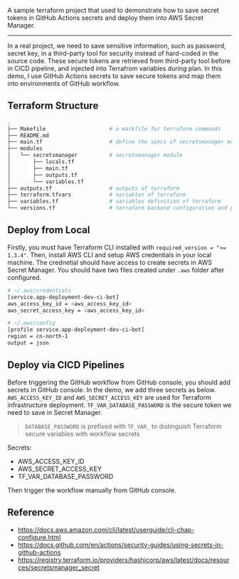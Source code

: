 A sample terraform project that used to demonstrate how to save secret tokens in GitHub Actions secrets and deploy them into AWS Secret Manager.

---
In a real project, we need to save sensitive information, such as password, secret key, in a third-party tool for security instead of hard-coded in the source code. These secure tokens are retrieved from third-party tool before in CICD pipeline, and injected into Terrafrom variables during plan. In this demo, I use GitHub Actions secrets to save secure tokens and map them into environments of GitHub workflow. 

## Terraform Structure
```bash
.
├── Makefile                    # a markfile for terraform commands 
├── README.md
├── main.tf                     # define the specs of secretsmanager module
├── modules
│   └── secretsmanager          # secretsmanager module
│       ├── locals.tf
│       ├── main.tf
│       ├── outputs.tf
│       └── variables.tf
├── outputs.tf                  # outputs of terraform
├── terraform.tfvars            # variables of terraform
├── variables.tf                # variables definition of terraform
└── versions.tf                 # terraform backend configuration and provider versions
```

## Deploy from Local
Firstly, you must have Terraform CLI installed with `required_version = ">= 1.3.4"`. Then, install AWS CLI and setup AWS credentials in your local machine. The crednetial should have access to create secrets in AWS Secret Manager. You should have two files created under `.aws` folder after configured. 
```bash
# ~/.aws/credentials
[service.app-deployment-dev-ci-bot]
aws_access_key_id = <aws_access_key_id>
aws_secret_access_key = <aws_access_key_id>

# ~/.aws/config
[profile service.app-deployment-dev-ci-bot]
region = cn-north-1
output = json
```

## Deploy via CICD Pipelines
Before triggering the GitHub workflow from GitHub console, you should add secrets in GitHub console. In the demo, we add three secrets as below. `AWS_ACCESS_KEY_ID` and `AWS_SECRET_ACCESS_KEY` are used for Terraform infrastructure deployment. `TF_VAR_DATABASE_PASSWORD` is the secure token we need to save in Secret Manager.

> `DATABASE_PASSWORD` is prefixed with `TF_VAR_` to distinguish Terraform secure variables with workflow secrets

Secrets:
- AWS_ACCESS_KEY_ID
- AWS_SECRET_ACCESS_KEY
- TF_VAR_DATABASE_PASSWORD

Then trigger the workflow manually from GitHub console.

## Reference
- https://docs.aws.amazon.com/cli/latest/userguide/cli-chap-configure.html
- https://docs.github.com/en/actions/security-guides/using-secrets-in-github-actions
- https://registry.terraform.io/providers/hashicorp/aws/latest/docs/resources/secretsmanager_secret